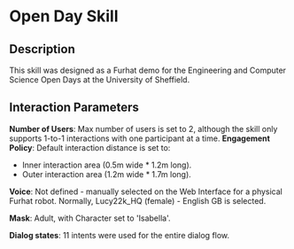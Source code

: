 # Open Day Skill

## Description
This skill was designed as a Furhat demo for the Engineering and Computer Science Open Days at the University of Sheffield.

## Interaction Parameters
**Number of Users**: Max number of users is set to 2, although the skill only supports 1-to-1 interactions with one participant at a time.
**Engagement Policy**: Default interaction distance is set to:
 - Inner interaction area (0.5m wide * 1.2m long).
 - Outer interaction area (1.2m wide * 1.7m long).

**Voice**: Not defined - manually selected on the Web Interface for a physical Furhat robot. Normally, Lucy22k_HQ (female) - English GB is selected.

**Mask**: Adult, with Character set to 'Isabella'.

**Dialog states**: 11 intents were used for the entire dialog flow.
